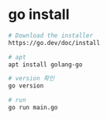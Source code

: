 # go install

```sh
# Download the installer
https://go.dev/doc/install

# apt
apt install golang-go

# version 확인
go version

# run
go run main.go
```
